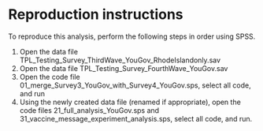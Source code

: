 # Reproduction instructions

To reproduce this analysis, perform the following steps in order using SPSS.

1. Open the data file TPL_Testing_Survey_ThirdWave_YouGov_RhodeIslandonly.sav
2. Open the data file TPL_Testing_Survey_FourthWave_YouGov.sav
3. Open the code file 01_merge_Survey3_YouGov_with_Survey4_YouGov.sps, select all code, and run
4. Using the newly created data file (renamed if appropriate), open the code files 21_full_analysis_YouGov.sps and 31_vaccine_message_experiment_analysis.sps, select all code, and run.
